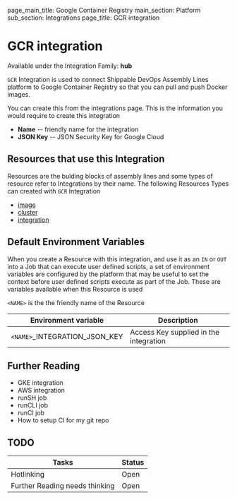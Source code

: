 page_main_title: Google Container Registry
main_section: Platform
sub_section: Integrations
page_title: GCR integration

# GCR integration

Available under the Integration Family: **hub**

`GCR` Integration is used to connect Shippable DevOps Assembly Lines platform to Google Container Registry so that you can pull and push Docker images.

You can create this from the integrations page. This is the information you would require to create this integration

* **Name** -- friendly name for the integration
* **JSON Key** -- JSON Security Key for Google Cloud

## Resources that use this Integration
Resources are the bulding blocks of assembly lines and some types of resource refer to Integrations by their name. The following Resources Types can created with `GCR` Integration 

* [image]()
* [cluster]()
* [integration]()

## Default Environment Variables
When you create a Resource with this integration, and use it as an `IN` or `OUT` into a Job that can execute user defined scripts, a set of environment variables are configured by the platform that may be useful to set the context before user defined scripts execute as part of the Job. These are variables available when this Resource is used

`<NAME>` is the the friendly name of the Resource

| Environment variable						| Description      |
| ------			 							|----------------- |
| `<NAME>`\_INTEGRATION\_JSON_KEY			| Access Key supplied in the integration |

## Further Reading
* GKE integration
* AWS integration
* runSH job
* runCLI job
* runCI job
* How to setup CI for my git repo

## TODO
| Tasks   |      Status    |
|----------|-------------|
| Hotlinking |  Open |
| Further Reading needs thinking|  Open |
